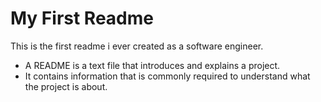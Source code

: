 # My First Readme
This is the first readme i ever created as a software engineer.
- A README is a text file that introduces and explains a project.
- It contains information that is commonly required to understand what the project is about.
